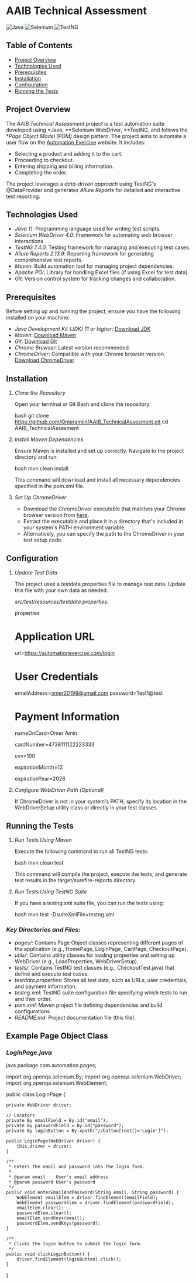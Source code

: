 

# AAIB Technical Assessment

![Java](https://img.shields.io/badge/Java-8%2B-blue.svg)
![Selenium](https://img.shields.io/badge/Selenium-4.0%2B-orange.svg)
![TestNG](https://img.shields.io/badge/TestNG-7.4.0-purple.svg)

## Table of Contents

- [Project Overview](#project-overview)
- [Technologies Used](#technologies-used)
- [Prerequisites](#prerequisites)
- [Installation](#installation)
- [Configuration](#configuration)
- [Running the Tests](#running-the-tests)

## Project Overview

The *AAIB Technical Assessment* project is a test automation suite developed using *Java, **Selenium WebDriver, **TestNG, and follows the **Page Object Model (POM)* design pattern. The project aims to automate a user flow on the [Automation Exercise](https://automationexercise.com/) website. It includes:

- Selecting a product and adding it to the cart.
- Proceeding to checkout.
- Entering shipping and billing information.
- Completing the order.

The project leverages a *data-driven approach* using TestNG's @DataProvider and generates *Allure Reports* for detailed and interactive test reporting.

## Technologies Used

- *Java 11*: Programming language used for writing test scripts.
- *Selenium WebDriver 4.0*: Framework for automating web browser interactions.
- *TestNG 7.4.0*: Testing framework for managing and executing test cases.
- *Allure Reports 2.13.9*: Reporting framework for generating comprehensive test reports.
- *Maven*: Build automation tool for managing project dependencies.
- *Apache POI*: Library for handling Excel files (if using Excel for test data).
- *Git*: Version control system for tracking changes and collaboration.

## Prerequisites

Before setting up and running the project, ensure you have the following installed on your machine:

- *Java Development Kit (JDK) 11 or higher*: [Download JDK](https://www.oracle.com/java/technologies/javase-jdk11-downloads.html)
- *Maven*: [Download Maven](https://maven.apache.org/download.cgi)
- *Git*: [Download Git](https://git-scm.com/downloads)
- *Chrome Browser*: Latest version recommended.
- *ChromeDriver*: Compatible with your Chrome browser version. [Download ChromeDriver](https://sites.google.com/a/chromium.org/chromedriver/downloads)

## Installation

1. *Clone the Repository*

   Open your terminal or Git Bash and clone the repository:

   bash
   git clone https://github.com/Omeramiin/AAIB_TechnicalAssesment.git
   cd AAIB_TechnicalAssesment
   

2. *Install Maven Dependencies*

   Ensure Maven is installed and set up correctly. Navigate to the project directory and run:

   bash
   mvn clean install
   

   This command will download and install all necessary dependencies specified in the pom.xml file.

3. *Set Up ChromeDriver*

   - Download the ChromeDriver executable that matches your Chrome browser version from [here](https://sites.google.com/a/chromium.org/chromedriver/downloads).
   - Extract the executable and place it in a directory that's included in your system's PATH environment variable.
   - Alternatively, you can specify the path to the ChromeDriver in your test setup code.

## Configuration

1. *Update Test Data*

   The project uses a testdata.properties file to manage test data. Update this file with your own data as needed.

   *src/test/resources/testdata.properties*:

   properties
   # Application URL
   url=https://automationexercise.com/login

   # User Credentials
   emailAddress=omer20198@gmail.com
   password=Test1@test

   # Payment Information
   nameOnCard=Omer Amin
   
   cardNumber=4738111122223333
   
   cvv=100
   
   expirationMonth=12
   
   expirationYear=2028
   

3. *Configure WebDriver Path (Optional)*

   If ChromeDriver is not in your system's PATH, specify its location in the WebDriverSetup utility class or directly in your test classes.

## Running the Tests

1. *Run Tests Using Maven*

   Execute the following command to run all TestNG tests:

   bash
   mvn clean test
   

   This command will compile the project, execute the tests, and generate test results in the target/surefire-reports directory.

2. *Run Tests Using TestNG Suite*

   If you have a testng.xml suite file, you can run the tests using:

   bash
   mvn test -DsuiteXmlFile=testng.xml
   




### *Key Directories and Files:*

- *pages/*: Contains Page Object classes representing different pages of the application (e.g., HomePage, LoginPage, CartPage, CheckoutPage).
- *utils/*: Contains utility classes for loading properties and setting up WebDriver (e.g., LoadProperties, WebDriverSetup).
- *tests/*: Contains TestNG test classes (e.g., CheckoutTest.java) that define and execute test cases.
- *testdata.properties*: Stores all test data, such as URLs, user credentials, and payment information.
- *testng.xml*: TestNG suite configuration file specifying which tests to run and their order.
- *pom.xml*: Maven project file defining dependencies and build configurations.
- *README.md*: Project documentation file (this file).

## Example Page Object Class

### *LoginPage.java*

java
package com.automation.pages;

import org.openqa.selenium.By;
import org.openqa.selenium.WebDriver;
import org.openqa.selenium.WebElement;

public class LoginPage {

    private WebDriver driver;

    // Locators
    private By emailField = By.id("email");
    private By passwordField = By.id("password");
    private By loginButton = By.xpath("//button[text()='Login']");

    public LoginPage(WebDriver driver) {
        this.driver = driver;
    }

    /**
     * Enters the email and password into the login form.
     *
     * @param email    User's email address
     * @param password User's password
     */
    public void enterEmailAndPassword(String email, String password) {
        WebElement emailElem = driver.findElement(emailField);
        WebElement passwordElem = driver.findElement(passwordField);
        emailElem.clear();
        passwordElem.clear();
        emailElem.sendKeys(email);
        passwordElem.sendKeys(password);
    }

    /**
     * Clicks the login button to submit the login form.
     */
    public void clickLoginButton() {
        driver.findElement(loginButton).click();
    }
}


